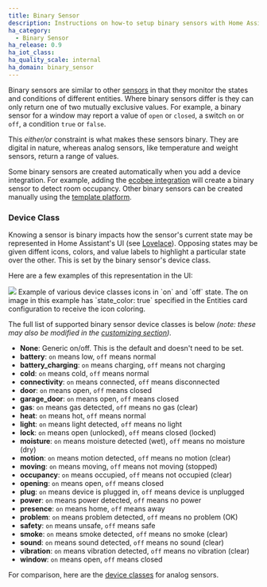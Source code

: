 ```yaml
---
title: Binary Sensor
description: Instructions on how-to setup binary sensors with Home Assistant.
ha_category:
  - Binary Sensor
ha_release: 0.9
ha_iot_class:
ha_quality_scale: internal
ha_domain: binary_sensor
---
```


Binary sensors are similar to other [sensors](https://www.home-assistant.io/integrations/sensor) in that they monitor the states and conditions of different entities. Where binary sensors differ is they can only return one of two mutually exclusive values. For example, a binary sensor for a window may report a value of `open` or `closed`, a switch `on` or `off`, a condition `true` or `false`.  	
	
This *either/or* constraint is what makes these sensors binary. They are digital in nature, whereas analog sensors, like temperature and weight sensors, return a range of values.	
	
Some binary sensors are created automatically when you add a device integration. For example, adding the [ecobee integration](https://www.home-assistant.io/integrations/ecobee/) will create a binary sensor to detect room occupancy. Other binary sensors can be created manually using the [template platform](https://www.home-assistant.io/integrations/binary_sensor.template/).

### Device Class

Knowing a sensor is binary impacts how the sensor's current state may be represented in Home Assistant's UI (see [Lovelace](https://www.home-assistant.io/lovelace/)). Opposing states may be given diffent icons, colors, and value labels to highlight a particular state over the other. This is set by the binary sensor's device class.
	
Here are a few examples of this representation in the UI:
<p class='img'>
<img src='/images/screenshots/binary_sensor_classes_icons.png' />
Example of various device classes icons in `on` and `off` state. The on image in this example has `state_color: true` specified in the Entities card configuration to receive the icon coloring.
</p>

The full list of supported binary sensor device classes is below *(note: these may also be modified in the [customizing section](https://www.home-assistant.io/docs/configuration/customizing-devices)).*

- **None**: Generic on/off. This is the default and doesn't need to be set.
- **battery**: `on` means low, `off` means normal
- **battery_charging**: `on` means charging, `off` means not charging
- **cold**: `on` means cold, `off` means normal
- **connectivity**: `on` means connected, `off` means disconnected
- **door**: `on` means open, `off` means closed
- **garage_door**: `on` means open, `off` means closed
- **gas**: `on` means gas detected, `off` means no gas (clear)
- **heat**: `on` means hot, `off` means normal
- **light**: `on` means light detected, `off` means no light
- **lock**: `on` means open (unlocked), `off` means closed (locked)
- **moisture**: `on` means moisture detected (wet), `off` means no moisture (dry)
- **motion**: `on` means motion detected, `off` means no motion (clear)
- **moving**: `on` means moving, `off` means not moving (stopped)
- **occupancy**: `on` means occupied, `off` means not occupied (clear)
- **opening**: `on` means open, `off` means closed
- **plug**: `on` means device is plugged in, `off` means device is unplugged
- **power**: `on` means power detected, `off` means no power
- **presence**: `on` means home, `off` means away
- **problem**: `on` means problem detected, `off` means no problem (OK)
- **safety**: `on` means unsafe, `off` means safe
- **smoke**: `on` means smoke detected, `off` means no smoke (clear)
- **sound**: `on` means sound detected, `off` means no sound (clear)
- **vibration**: `on` means vibration detected, `off` means no vibration (clear)
- **window**: `on` means open, `off` means closed

For comparison, here are the [device classes](https://www.home-assistant.io/integrations/sensor#device-class) for analog sensors.


